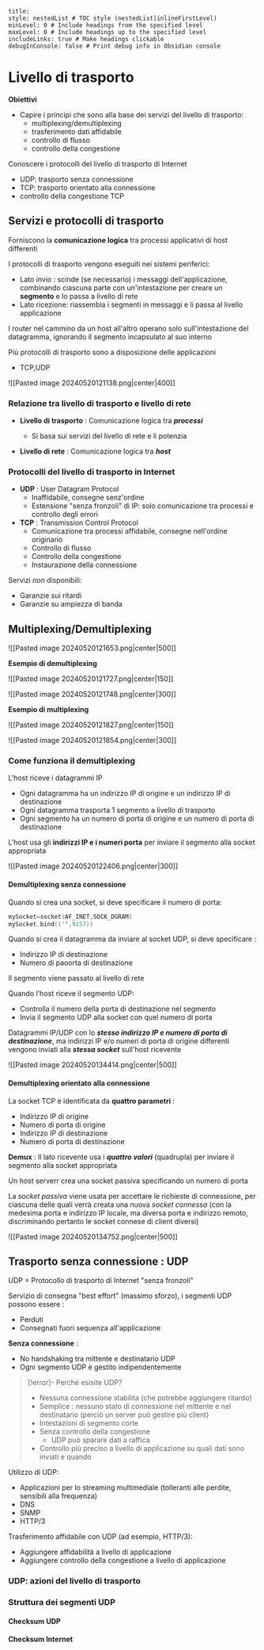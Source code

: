 
```table-of-contents
title: 
style: nestedList # TOC style (nestedList|inlineFirstLevel)
minLevel: 0 # Include headings from the specified level
maxLevel: 0 # Include headings up to the specified level
includeLinks: true # Make headings clickable
debugInConsole: false # Print debug info in Obsidian console
```
# Livello di trasporto

**Obiettivi**
- Capire i principi che sono alla base dei servizi del livello di trasporto:
	- multiplexing/demultiplexing
	- trasferimento dati affidabile
	- controllo di flusso
	- controllo della congestione

Conoscere i protocolli del livello di trasporto di Internet
- UDP: trasporto senza connessione
- TCP: trasporto orientato alla connessione
- controllo della congestione TCP

## Servizi e protocolli di trasporto

Forniscono la **comunicazione logica** tra processi applicativi di host differenti

I protocolli di trasporto vengono eseguiti nei sistemi periferici:
- Lato invio : scinde (se necessario) i messaggi dell'applicazione, combinando ciascuna parte con un'intestazione per creare un **segmento** e lo passa a livello di rete
- Lato ricezione: riassembla i segmenti in messaggi e li passa al livello applicazione

I router nel cammino da un host all'altro operano solo sull'intestazione del datagramma, ignorando il segmento incapsulato al suo interno

Più protocolli di trasporto sono a disposizione delle applicazioni
- TCP,UDP

![[Pasted image 20240520121138.png|center|400]]

### Relazione tra livello di trasporto e livello di rete

- **Livello di trasporto** : Comunicazione logica tra ***processi***
	- Si basa sui servizi del livello di rete e li potenzia

- **Livello di rete** : Comunicazione logica tra ***host***

### Protocolli del livello di trasporto in Internet

- **UDP** : User Datagram Protocol
	- Inaffidabile, consegne senz'ordine
	- Estensione "senza fronzoli" di IP: solo comunicazione tra processi e controllo degli errori
- **TCP** : Transmission Control Protocol
	- Comunicazione tra processi affidabile, consegne nell'ordine originario
	- Controllo di flusso
	- Controllo della congestione
	- Instaurazione della connessione

Servizi *non* disponibili:
- Garanzie sui ritardi
- Garanzie su ampiezza di banda

## Multiplexing/Demultiplexing

![[Pasted image 20240520121653.png|center|500]]

**Esempio di demultiplexing**

![[Pasted image 20240520121727.png|center|150]]

![[Pasted image 20240520121748.png|center|300]]

**Esempio di multiplexing**

![[Pasted image 20240520121827.png|center|150]]

![[Pasted image 20240520121854.png|center|300]]

### Come funziona il demultiplexing

L'host riceve i datagrammi IP
- Ogni datagramma ha un indirizzo IP di origine e un indirizzo IP di destinazione
- Ogni datagramma trasporta 1 segmento a livello di trasporto
- Ogni segmento ha un numero di porta di origine e un numero di porta di destinazione

L'host usa gli **indirizzi IP e i numeri porta** per inviare il segmento alla socket appropriata

![[Pasted image 20240520122406.png|center|300]]

#### Demultiplexing senza connessione

Quando si crea una socket, si deve specificare il numero di porta:
```C
mySocket=socket(AF_INET,SOCK_DGRAM)
mySocket.bind(('',9157))
```

Quando si crea il datagramma da inviare al socket UDP, si deve specificare :
- Indirizzo IP di destinazione
- Numero di paoorta di destinazione

Il segmento viene passato al livello di rete

Quando l'host riceve il segmento UDP:
- Controlla il numero della porta di destinazione nel segmento
- Invia il segmento UDP alla socket con quel numero di porta

Datagrammi IP/UDP con lo ***stesso indirizzo IP e numero di porta di destinazione***, ma indirizzi IP e/o numeri di porta di origine differenti vengono inviati alla ***stessa socket*** sull'host ricevente

![[Pasted image 20240520134414.png|center|500]]
#### Demultiplexing orientato alla connessione

La socket TCP è identificata da **quattro parametri** :
- Indirizzo IP di origine
- Numero di porta di origine
- Indirizzo IP di destinazione
- Numero di porta di destinazione

**Demux** : Il lato ricevente usa i ***quattro valori*** (quadrupla) per inviare il segmento alla socket appropriata

Un host serverr crea una socket passiva specificando un numero di porta

La *socket passiva* viene usata per accettare le richieste di connessione, per ciascuna delle quali verrà creata una nuova *socket connessa* (con la medesima porta e indirizzo IP locale, ma diversa porta e indirizzo remoto, discriminando pertanto le socket connese di client diversi)

![[Pasted image 20240520134752.png|center|500]]

## Trasporto senza connessione : UDP

UDP = Protocollo di trasporto di Internet "senza fronzoli"

Servizio di consegna "best effort" (massimo sforzo), i segmenti UDP possono essere :
- Perduti
- Consegnati fuori sequenza all'applicazione

**Senza connessione** :
- No handshaking tra mittente e destinatario UDP
- Ogni segmento UDP è gestito indipendentemente

>[!error]- Perchè esisite UDP?
>- Nessuna connessione stabilita (che potrebbe aggiungere ritardo)
>- Semplice : nessuno stato di connessione nel mittente e nel destinatario (perciò un server può gestire più client)
>- Intestazioni di segmento corte
>- Senza controllo della congestione
>	- UDP può sparare dati a raffica
>- Controllo più preciso a livello di applicazione su quali dati sono inviati e quando

Utilizzo di UDP:
- Applicazioni per lo streaming multimediale (tolleranti alle perdite, sensibili alla frequenza)
- DNS
- SNMP
- HTTP/3

Trasferimento affidabile con UDP (ad esempio, HTTP/3):
- Aggiungere affidabilità a livello di applicazione
- Aggiungere controllo della congestione a livello di applicazione


### UDP: azioni del livello di trasporto



### Struttura dei segmenti UDP

#### Checksum UDP

#### Checksum Internet